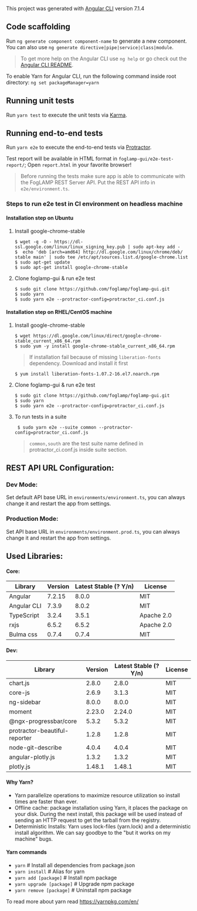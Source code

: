This project was generated with [Angular CLI](https://github.com/angular/angular-cli) version 7.1.4

## Code scaffolding
Run `ng generate component component-name` to generate a new component. You can also use `ng generate directive|pipe|service|class|module`.

> To get more help on the Angular CLI use `ng help` or go check out the [Angular CLI README](https://github.com/angular/angular-cli/blob/master/README.md).


To enable Yarn for Angular CLI, run the following command inside root directory: 
`ng set packageManager=yarn`

## Running unit tests
Run `yarn test` to execute the unit tests via [Karma](https://karma-runner.github.io).

## Running end-to-end tests
Run `yarn e2e` to execute the end-to-end tests via [Protractor](http://www.protractortest.org/).

Test report will be available in HTML format in `foglamp-gui/e2e-test-report/`; Open `report.html` in your favorite browser!

> Before running the tests make sure app is able to communicate with the FogLAMP REST Server API. Put the REST API info in `e2e/environment.ts`.

### Steps to run e2e test in CI environment on headless machine

#### Installation step on Ubuntu

  1. Install google-chrome-stable
      ```
      $ wget -q -O - https://dl-ssl.google.com/linux/linux_signing_key.pub | sudo apt-key add -
      $  echo 'deb [arch=amd64] http://dl.google.com/linux/chrome/deb/ stable main' | sudo tee /etc/apt/sources.list.d/google-chrome.list
      $ sudo apt-get update
      $ sudo apt-get install google-chrome-stable
      ```

  2. Clone foglamp-gui & run e2e test
      ```
      $ sudo git clone https://github.com/foglamp/foglamp-gui.git
      $ sudo yarn
      $ sudo yarn e2e --protractor-config=protractor_ci.conf.js
      ``` 

#### Installation step on RHEL/CentOS machine

  1. Install google-chrome-stable
      ```
      $ wget https://dl.google.com/linux/direct/google-chrome-stable_current_x86_64.rpm
      $ sudo yum -y install google-chrome-stable_current_x86_64.rpm
      ```

      >If installation fail because of missing `liberation-fonts` dependency. Download and install it first
      ```
      $ yum install liberation-fonts-1.07.2-16.el7.noarch.rpm
      ```

  2. Clone foglamp-gui & run e2e test

      ```
      $ sudo git clone https://github.com/foglamp/foglamp-gui.git
      $ sudo yarn
      $ sudo yarn e2e --protractor-config=protractor_ci.conf.js
      ```

  3. To run tests in a suite
      ```
       $ sudo yarn e2e --suite common --protractor-config=protractor_ci.conf.js
      ```

      > `common,south` are the test suite name defined in protractor_ci.conf.js inside suite section.

## REST API URL Configuration:

### Dev Mode:
Set default API base URL in `environments/environment.ts`, you can always change it and restart the app from settings. 

### Production Mode:
Set API base URL in `environments/environment.prod.ts`, you can always change it and restart the app from settings. 

## Used Libraries:

#### Core:
 Library      |   Version     | Latest Stable (? Y/n) | License
------------- | ------------- | --------------------  | ------------
 Angular      | 7.2.15        |        8.0.0          | MIT
 Angular CLI  | 7.3.9         |        8.0.2          | MIT
 TypeScript   | 3.2.4         |        3.5.1       | Apache 2.0
 rxjs         | 6.5.2         |        6.5.2          | Apache 2.0
 Bulma css    | 0.7.4         |        0.7.4          | MIT

#### Dev:
 Library         |   Version     | Latest Stable (? Y/n) | License
---------------- | ------------- | --------------------  | ------------
chart.js         |  2.8.0        |        2.8.0          | MIT
core-js          |  2.6.9        |        3.1.3          | MIT
ng-sidebar       |  8.0.0        |        8.0.0          | MIT
moment           |  2.23.0       |        2.24.0         | MIT
@ngx-progressbar/core  |  5.3.2        |        5.3.2          | MIT
protractor-beautiful-reporter |  1.2.8       |  1.2.8                | MIT
node-git-describe | 4.0.4     | 4.0.4        | MIT
angular-plotly.js | 1.3.2     | 1.3.2        | MIT
plotly.js         | 1.48.1    | 1.48.1       | MIT

#### Why Yarn?

* Yarn parallelize operations to maximize resource utilization so install times are faster than ever.
* Offline cache: package installation using Yarn, it places the package on your disk. During the next install, this package will be used instead of sending an HTTP request to get the tarball from the registry.
* Deterministic Installs: Yarn uses lock-files (yarn.lock) and a deterministic install algorithm. We can say goodbye to the "but it works on my machine" bugs.

#### Yarn commands
* `yarn`                    # Install all dependencies from package.json
* `yarn install`            # Alias for yarn
* `yarn add [package]`      # Install npm package
* `yarn upgrade [package]`  # Upgrade npm package
* `yarn remove [package]`   # Uninstall npm package

To read more about yarn read https://yarnpkg.com/en/
